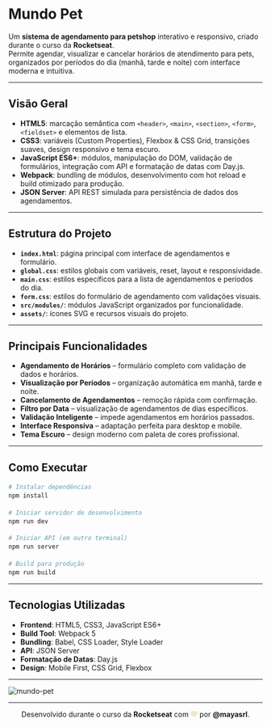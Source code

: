 # Mundo Pet

Um **sistema de agendamento para petshop** interativo e responsivo, criado durante o curso da **Rocketseat**.  
Permite agendar, visualizar e cancelar horários de atendimento para pets, organizados por períodos do dia (manhã, tarde e noite) com interface moderna e intuitiva.

---

## Visão Geral

- **HTML5**: marcação semântica com `<header>`, `<main>`, `<section>`, `<form>`, `<fieldset>` e elementos de lista.  
- **CSS3**: variáveis (Custom Properties), Flexbox & CSS Grid, transições suaves, design responsivo e tema escuro.  
- **JavaScript ES6+**: módulos, manipulação do DOM, validação de formulários, integração com API e formatação de datas com Day.js.  
- **Webpack**: bundling de módulos, desenvolvimento com hot reload e build otimizado para produção.  
- **JSON Server**: API REST simulada para persistência de dados dos agendamentos.

---

## Estrutura do Projeto

- **`index.html`**: página principal com interface de agendamentos e formulário.  
- **`global.css`**: estilos globais com variáveis, reset, layout e responsividade.  
- **`main.css`**: estilos específicos para a lista de agendamentos e períodos do dia.  
- **`form.css`**: estilos do formulário de agendamento com validações visuais.  
- **`src/modules/`**: módulos JavaScript organizados por funcionalidade.  
- **`assets/`**: ícones SVG e recursos visuais do projeto.

---

## Principais Funcionalidades

- **Agendamento de Horários** – formulário completo com validação de dados e horários.  
- **Visualização por Períodos** – organização automática em manhã, tarde e noite.  
- **Cancelamento de Agendamentos** – remoção rápida com confirmação.  
- **Filtro por Data** – visualização de agendamentos de dias específicos.  
- **Validação Inteligente** – impede agendamentos em horários passados.  
- **Interface Responsiva** – adaptação perfeita para desktop e mobile.  
- **Tema Escuro** – design moderno com paleta de cores profissional.

---

## Como Executar

```bash
# Instalar dependências
npm install

# Iniciar servidor de desenvolvimento
npm run dev

# Iniciar API (em outro terminal)
npm run server

# Build para produção
npm run build
```

---

## Tecnologias Utilizadas

- **Frontend**: HTML5, CSS3, JavaScript ES6+
- **Build Tool**: Webpack 5
- **Bundling**: Babel, CSS Loader, Style Loader
- **API**: JSON Server
- **Formatação de Datas**: Day.js
- **Design**: Mobile First, CSS Grid, Flexbox

---

<img width="1919" height="869" alt="mundo-pet" src="https://github.com/user-attachments/assets/d17a3721-8201-4a51-bb92-fd197602f677" />

---

<p align="center">
  Desenvolvido durante o curso da <strong>Rocketseat</strong> com <img src="src/assets/heart.svg" width="14" alt="coração"/> por <strong>@mayasrl</strong>.
</p>
